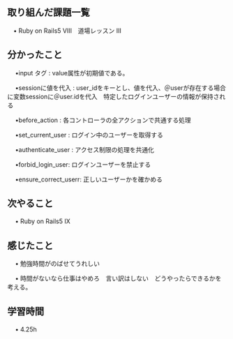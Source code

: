 ## 取り組んだ課題一覧
    
 　• Ruby on Rails5 Ⅷ　道場レッスン III　

## 分かったこと
　 •input タグ : value属性が初期値である。

　 •sessionに値を代入 : user_idをキーとし、値を代入、＠userが存在する場合に変数sessionに＠user.idを代入　特定したログインユーザーの情報が保持される

　 •before_action : 各コントローラの全アクションで共通する処理

　 •set_current_user : ログイン中のユーザーを取得する

　 •authenticate_user : アクセス制限の処理を共通化

　 •forbid_login_user: ログインユーザーを禁止する

　 •ensure_correct_userr: 正しいユーザーかを確かめる

## 次やること　

　 • Ruby on Rails5 IX
## 感じたこと

　 • 勉強時間がのばせてうれしい

　 • 時間がないなら仕事はやめろ　言い訳はしない　どうやったらできるかを考える。

## 学習時間

　 • 4.25h